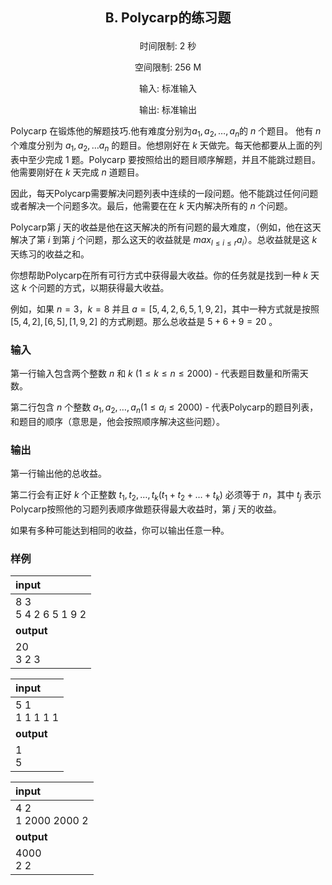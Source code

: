 ## <p align="center">B. Polycarp的练习题</p>

<p align="center"> 时间限制: 2 秒</p>
<p align="center"> 空间限制: 256 M</p>
<p align="center"> 输入: 标准输入</p>
<p align="center"> 输出: 标准输出</p>

Polycarp 在锻炼他的解题技巧.他有难度分别为$a_1, a_2, \dots, a_n$的 $n$ 个题目。 他有 $n$ 个难度分别为 $a_1, a_2, \dots a_n$ 的题目。他想刚好在 $k$ 天做完。每天他都要从上面的列表中至少完成 $1$ 题。Polycarp 要按照给出的题目顺序解题，并且不能跳过题目。他需要刚好在 $k$ 天完成 $n$ 道题目。

因此，每天Polycarp需要解决问题列表中连续的一段问题。他不能跳过任何问题或者解决一个问题多次。最后，他需要在在 $k$ 天内解决所有的 $n$ 个问题。

Polycarp第 $j$ 天的收益是他在这天解决的所有问题的最大难度，（例如，他在这天解决了第 $i$ 到第 $j$ 个问题，那么这天的收益就是 $max_{l\leq i\leq r} a_i$）。总收益就是这 $k$ 天练习的收益之和。

你想帮助Polycarp在所有可行方式中获得最大收益。你的任务就是找到一种 $k$ 天这 $k$ 个问题的方式，以期获得最大收益。

例如，如果 $n=3$，$k=8$ 并且 $a=[5,4,2,6,5,1,9,2]$，其中一种方式就是按照 $[5,4,2],[6,5],[1,9,2]$ 的方式刷题。那么总收益是 $5+6+9=20$ 。

### 输入

第一行输入包含两个整数 $n$ 和 $k$ ($1\leq k\leq n\leq 2000$) - 代表题目数量和所需天数。

第二行包含 $n$ 个整数 $a_1, a_2, \dots, a_n(1\leq a_i\leq 2000)$ - 代表Polycarp的题目列表，和题目的顺序（意思是，他会按照顺序解决这些问题）。

### 输出

第一行输出他的总收益。

第二行会有正好 $k$ 个正整数 $t_1, t_2, \dots, t_k (t_1 + t_2 + \dots + t_k)$ 必须等于 $n$，其中 $t_j$ 表示Polycarp按照他的习题列表顺序做题获得最大收益时，第 $j$ 天的收益。

如果有多种可能达到相同的收益，你可以输出任意一种。

### 样例

|input|
|:------|
|8 3<br>5 4 2 6 5 1 9 2|
|**output**|
|20<br>3 2 3|

|input|
|:------|
|5 1<br>1 1 1 1 1|
|**output**|
|1<br>5|

|input|
|:------|
|4 2<br>1 2000 2000 2|
|**output**|
|4000<br>2 2|



